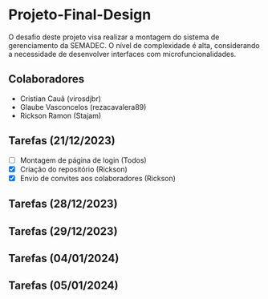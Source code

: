 # Projeto-Final-Design
O desafio deste projeto visa realizar a montagem do sistema de gerenciamento da SEMADEC. O nível de complexidade é alta, considerando a necessidade de desenvolver interfaces com microfuncionalidades.

## Colaboradores
- Cristian Cauã (virosdjbr)
- Glaube Vasconcelos (rezacavalera89)
- Rickson Ramon (Stajam)

## Tarefas (21/12/2023)
- [ ] Montagem de página de login (Todos)
- [x] Criação do repositório (Rickson)
- [x] Envio de convites aos colaboradores (Rickson)

## Tarefas (28/12/2023)
## Tarefas (29/12/2023)
## Tarefas (04/01/2024)
## Tarefas (05/01/2024)
